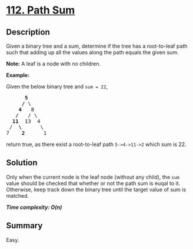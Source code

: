 # [112. Path Sum](https://leetcode.com/problems/path-sum/)

## Description

<div class="content__u3I1 question-content__JfgR"><div><p>Given a binary tree and a sum, determine if the tree has a root-to-leaf path such that adding up all the values along the path equals the given sum.</p>

<p><strong>Note:</strong>&nbsp;A leaf is a node with no children.</p>

<p><strong>Example:</strong></p>

<p>Given the below binary tree and <code>sum = 22</code>,</p>

<pre>      <strong>5</strong>
     <strong>/</strong> \
    <strong>4</strong>   8
   <strong>/</strong>   / \
  <strong>11</strong>  13  4
 /  <strong>\</strong>      \
7    <strong>2</strong>      1
</pre>

<p>return true, as there exist a root-to-leaf path <code>5-&gt;4-&gt;11-&gt;2</code> which sum is 22.</p>
</div></div>

## Solution
Only when the current node is the leaf node (without any child), the `sum` value should be checked that whether or not the path sum is euqal to it. Otherwise, keep track down the binary tree until the target value of sum is matched.

_**Time complexity: O(n)**_

## Summary
Easy.
